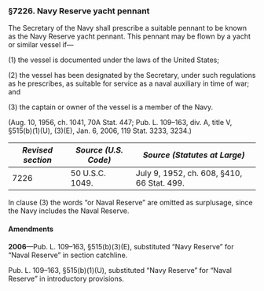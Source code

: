 ### §7226. Navy Reserve yacht pennant ###

The Secretary of the Navy shall prescribe a suitable pennant to be known as the Navy Reserve yacht pennant. This pennant may be flown by a yacht or similar vessel if—

(1) the vessel is documented under the laws of the United States;

(2) the vessel has been designated by the Secretary, under such regulations as he prescribes, as suitable for service as a naval auxiliary in time of war; and

(3) the captain or owner of the vessel is a member of the Navy.

(Aug. 10, 1956, ch. 1041, 70A Stat. 447; Pub. L. 109–163, div. A, title V, §515(b)(1)(U), (3)(E), Jan. 6, 2006, 119 Stat. 3233, 3234.)

|*Revised section*|*Source (U.S. Code)*|       *Source (Statutes at Large)*       |
|-----------------|--------------------|------------------------------------------|
|      7226       |  50 U.S.C. 1049.   |July 9, 1952, ch. 608, §410, 66 Stat. 499.|

In clause (3) the words “or Naval Reserve” are omitted as surplusage, since the Navy includes the Naval Reserve.

#### Amendments ####

**2006**—Pub. L. 109–163, §515(b)(3)(E), substituted “Navy Reserve” for “Naval Reserve” in section catchline.

Pub. L. 109–163, §515(b)(1)(U), substituted “Navy Reserve” for “Naval Reserve” in introductory provisions.